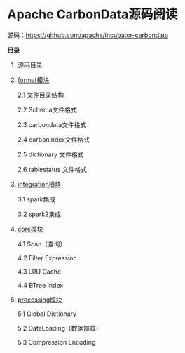 Apache CarbonData源码阅读
=========================

源码：<https://github.com/apache/incubator-carbondata>


**目录**

1. 源码目录

2. [format模块](2-format.md)

   2.1 文件目录结构

   2.2 Schema文件格式

   2.3 carbondata文件格式

   2.4 carbonindex文件格式

   2.5 dictionary 文件格式

   2.6 tablestatus 文件格式

3. [integration模块](3-integration.md)

   3.1 spark集成

   3.2 spark2集成

4. [core模块](4-core.md)

   4.1 Scan（查询）

   4.2 Filter Expression

   4.3 LRU Cache

   4.4 BTree Index

5. [processing模块](5-processing.md)

   5.1 Global Dictionary

   5.2 DataLoading（数据加载）

   5.3 Compression Encoding

